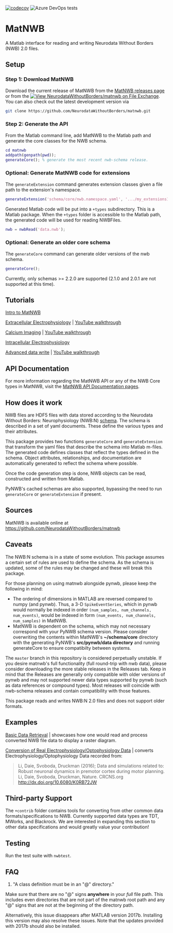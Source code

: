 [![codecov](https://codecov.io/gh/NeurodataWithoutBorders/matnwb/branch/master/graph/badge.svg?token=apA7F24NsO)](https://codecov.io/gh/NeurodataWithoutBorders/matnwb) ![Azure DevOps tests](https://img.shields.io/azure-devops/tests/NeurodataWithoutBorders/matnwb/4)
# MatNWB

A Matlab interface for reading and writing Neurodata Without Borders (NWB) 2.0 files.

## Setup

### Step 1: Download MatNWB

Download the current release of MatNWB from the [MatNWB releases page](https://github.com/NeurodataWithoutBorders/matnwb/releases) or from the [![View NeurodataWithoutBorders/matnwb on File Exchange](https://www.mathworks.com/matlabcentral/images/matlab-file-exchange.svg)](https://www.mathworks.com/matlabcentral/fileexchange/67741-neurodatawithoutborders-matnwb). You can also check out the latest development version via 

```bash
git clone https://github.com/NeurodataWithoutBorders/matnwb.git
```

### Step 2: Generate the API

From the Matlab command line, add MatNWB to the Matlab path and generate the core classes for the NWB schema.

```matlab
cd matnwb
addpath(genpath(pwd));
generateCore(); % generate the most recent nwb-schema release.
```

### Optional: Generate MatNWB code for extensions

The `generateExtension` command generates extension classes given a file path to the extension's namespace.

```matlab
generateExtension('schema/core/nwb.namespace.yaml', '.../my_extensions1.namespace.yaml',...);
```

Generated Matlab code will be put into a `+types` subdirectory.
This is a Matlab package.  When the `+types` folder is accessible to the Matlab path, the generated code will be used for reading NWBFiles.

```matlab
nwb = nwbRead('data.nwb');
```

### Optional: Generate an older core schema

The `generateCore` command can generate older versions of the nwb schema.

```matlab
generateCore();
```

Currently, only schemas >= 2.2.0 are supported (2.1.0 and 2.0.1 are not supported at this time).

## Tutorials

[Intro to MatNWB](https://neurodatawithoutborders.github.io/matnwb/tutorials/html/intro.html)

[Extracellular Electrophysiology](https://neurodatawithoutborders.github.io/matnwb/tutorials/html/ecephys.html) | [YouTube walkthrough](https://www.youtube.com/watch?v=W8t4_quIl1k&ab_channel=NeurodataWithoutBorders)

[Calcium Imaging](https://neurodatawithoutborders.github.io/matnwb/tutorials/html/ophys.html) | [YouTube walkthrough](https://www.youtube.com/watch?v=OBidHdocnTc&ab_channel=NeurodataWithoutBorders)

[Intracellular Electrophysiology](https://neurodatawithoutborders.github.io/matnwb/tutorials/html/icephys.html)

[Advanced data write](https://neurodatawithoutborders.github.io/matnwb/tutorials/html/dataPipe.html)  | [YouTube walkthrough](https://www.youtube.com/watch?v=PIE_F4iVv98&ab_channel=NeurodataWithoutBorders)

## API Documentation

For more information regarding the MatNWB API or any of the NWB Core types in MatNWB, visit the [MatNWB API Documentation pages](https://neurodatawithoutborders.github.io/matnwb/doc/index.html).


## How does it work

NWB files are HDF5 files with data stored according to the Neurodata Without Borders: Neurophysiology (NWB:N) [schema](https://github.com/NeurodataWithoutBorders/nwb-schema/tree/dev/core). The schema is described in a set of yaml documents. These define the various types and their attributes.

This package provides two functions `generateCore` and `generateExtension` that transform the yaml files that describe the schema into Matlab m-files. The generated code defines classes that reflect the types defined in the schema.  Object attributes, relationships, and documentation are automatically generated to reflect the schema where possible.

Once the code generation step is done, NWB objects can be read, constructed and written from Matlab.

PyNWB's cached schemas are also supported, bypassing the need to run `generateCore` or `generateExtension` if present.

## Sources

MatNWB is available online at https://github.com/NeurodataWithoutBorders/matnwb

## Caveats

The NWB:N schema is in a state of some evolution.  This package assumes a certain set of rules are used to define the schema.  As the schema is updated, some of the rules may be changed and these will break this package.

For those planning on using matnwb alongside pynwb, please keep the following in mind:
 - The ordering of dimensions in MATLAB are reversed compared to numpy (and pynwb).  Thus, a 3-D ```SpikeEventSeries```, which in pynwb would normally be indexed in order ```(num_samples, num_channels, num_events)```, would be indexed in form ```(num_events, num_channels, num_samples)``` in MatNWB.
 - MatNWB is dependent on the schema, which may not necessary correspond with your PyNWB schema version.  Please consider overwriting the contents within MatNWB's **~/schema/core** directory with the generating PyNWB's **src/pynwb/data directory** and running generateCore to ensure compatibilty between systems.
 
The `master` branch in this repository is considered perpetually unstable.  If you desire matnwb's full functionality (full round-trip with nwb data), please consider downloading the more stable releases in the Releases tab.  Keep in mind that the Releases are generally only compatible with older versions of pynwb and may not supported newer data types supported by pynwb (such as data references or compound types).  Most releases will coincide with nwb-schema releases and contain compatibility with those features.

This package reads and writes NWB:N 2.0 files and does not support older formats.


## Examples

[Basic Data Retrieval](https://neurodatawithoutborders.github.io/matnwb/tutorials/html/basicUsage.html)
| showcases how one would read and process converted NWB file data to display a raster diagram.

[Conversion of Real Electrophysiology/Optophysiology Data](https://neurodatawithoutborders.github.io/matnwb/tutorials/html/convertTrials.html)
| converts Electrophysiology/Optophysiology Data recorded from:
>Li, Daie, Svoboda, Druckman (2016); Data and simulations related to: Robust neuronal dynamics in premotor cortex during motor planning. Li, Daie, Svoboda, Druckman, Nature. CRCNS.org
http://dx.doi.org/10.6080/K0RB72JW

## Third-party Support
The `+contrib` folder contains tools for converting from other common data formats/specifications to NWB. Currently supported data types are TDT, MWorks, and Blackrock. We are interested in expanding this section to other data specifications and would greatly value your contribution!

## Testing

Run the test suite with `nwbtest`.

## FAQ

1. "A class definition must be in an "@" directory."

Make sure that there are no "@" signs **anywhere** in your *full* file path.  This includes even directories that are not part of the matnwb root path and any "@" signs that are not at the beginning of the directory path.

Alternatively, this issue disappears after MATLAB version 2017b.  Installing this version may also resolve these issues.  Note that the updates provided with 2017b should also be installed.
